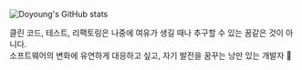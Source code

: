 
<!-- ![Doyoung's GitHub stats](https://github-readme-stats.vercel.app/api?username=doyoung0205&show_icons=false&bg_color=30,4776E6,8E54E9&title_color=fff&text_color=fefefe) -->

![Doyoung's GitHub stats](https://github-readme-stats.vercel.app/api?username=doyoung0205&theme=slateorange&show_icons=true)

<!--
**doyoung0205/doyoung0205** is a ✨ _special_ ✨ repository because its `README.md` (this file) appears on your GitHub profile.

Here are some ideas to get you started:

- 🔭 I’m currently working on ...
- 🌱 I’m currently learning ...
- 👯 I’m looking to collaborate on ...
- 🤔 I’m looking for help with ...
- 💬 Ask me about ...
- 📫 How to reach me: ...
- 😄 Pronouns: ...
- ⚡ Fun fact: ...
-->

클린 코드, 테스트, 리팩토링은 나중에 여유가 생길 때나 추구할 수 있는 꿈같은 것이 아니다. <br/>
소프트웨어의 변화에 유연하게 대응하고 싶고, 자기 발전을 꿈꾸는 낭만 있는 개발자 🌱
